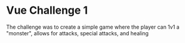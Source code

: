 # Vue Challenge 1

The challenge was to create a simple game where the player can 1v1 a "monster", allows for attacks, special attacks, and healing